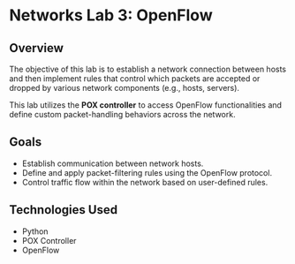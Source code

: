 # Networks Lab 3: OpenFlow

## Overview
The objective of this lab is to establish a network connection between hosts and then implement rules that control which packets are accepted or dropped by various network components (e.g., hosts, servers).

This lab utilizes the **POX controller** to access OpenFlow functionalities and define custom packet-handling behaviors across the network.

## Goals
- Establish communication between network hosts.
- Define and apply packet-filtering rules using the OpenFlow protocol.
- Control traffic flow within the network based on user-defined rules.

## Technologies Used
- Python
- POX Controller
- OpenFlow
